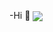 -Hi 👋
<img align="center" src="https://github-readme-stats.vercel.app/api?username=30440r&show_icons=true&count_private=true&theme=light">

